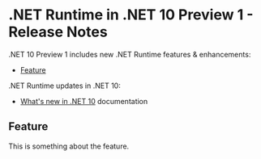 # .NET Runtime in .NET 10 Preview 1 - Release Notes

.NET 10 Preview 1 includes new .NET Runtime features & enhancements:

- [Feature](#feature)

.NET Runtime updates in .NET 10:

- [What's new in .NET 10](https://learn.microsoft.com/dotnet/core/whats-new/dotnet-10/overview) documentation

## Feature

This is something about the feature.
